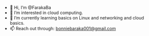 - 👋 Hi, I’m @FarakaBa
- 👀 I’m interested in cloud computing.
- 🌱 I’m currently learning basics on Linux and networking and cloud basics.
- 📫 Reach out through: bonniebaraka001@gmail.com

<!---
FarakaBa/FarakaBa is a ✨ special ✨ repository because its `README.md` (this file) appears on your GitHub profile.
You can click the Preview link to take a look at your changes.
--->
